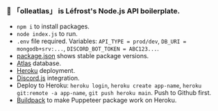 ### 🍃 「olleatlas」 is Léfrost's Node.js API boilerplate.

- `npm i` to install packages.
- `node index.js` to run.
- `.env` file required. Variables: `API_TYPE = prod/dev`, `DB_URI = mongodb+srv:...`, `DISCORD_BOT_TOKEN = ABC123...`.
- [package.json](https://github.com/lefrst/olleatlas/blob/main/package.json) shows stable package versions.
- [Atlas](https://www.mongodb.com/atlas) database.
- [Heroku](https://www.heroku.com/home) deployment.
- [Discord.js](https://discordjs.guide) integration.
- Deploy to Heroku: `heroku login`, `heroku create app-name`, `heroku git:remote -a app-name`, `git push heroku main`. Push to Github first.
- [Buildpack](https://github.com/jontewks/puppeteer-heroku-buildpack) to make Puppeteer package work on Heroku.
